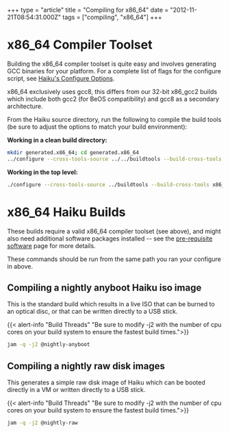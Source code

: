 +++
type = "article"
title = "Compiling for x86_64"
date = "2012-11-21T08:54:31.000Z"
tags = ["compiling", "x86_64"]
+++

x86_64 Compiler Toolset
=======================

Building the x86_64 compiler toolset is quite easy and involves generating GCC
binaries for your platform. For a complete list of flags for the configure
script, see <a href='/guides/building/configure'>Haiku's Configure Options</a>.

x86_64 exclusively uses gcc8, this differs from our 32-bit x86_gcc2 builds which
include both gcc2 (for BeOS compatibility) and gcc8 as a secondary architecture.

From the Haiku source directory, run the following to compile
the build tools (be sure to adjust the options to match your build environment):

**Working in a clean build directory:**
```sh
mkdir generated.x86_64; cd generated.x86_64
../configure --cross-tools-source ../../buildtools --build-cross-tools x86_64
```

**Working in the top level:**
```sh
./configure --cross-tools-source ../buildtools --build-cross-tools x86_64
```

x86_64 Haiku Builds
===================

These builds require a valid x86_64 compiler toolset (see above), and might also
need additional software packages installed -- see the
<a href="/guides/building/pre-reqs">pre-requisite software</a> page for more details.

These commands should be run from the same path you ran your configure in above.

Compiling a nightly anyboot Haiku iso image
--------------------------------------

This is the standard build which results in a live ISO that can be burned
to an optical disc, or that can be written directly to a USB stick.

{{< alert-info "Build Threads" "Be sure to modify -j2 with the number of cpu cores on your build system to ensure the fastest build times.">}}

```sh
jam -q -j2 @nightly-anyboot
```


Compiling a nightly raw disk images
---------------------------------

This generates a simple raw disk image of Haiku which can be booted directly in
a VM or written directly to a USB stick.

{{< alert-info "Build Threads" "Be sure to modify -j2 with the number of cpu cores on your build system to ensure the fastest build times.">}}

```sh
jam -q -j2 @nightly-raw
```

